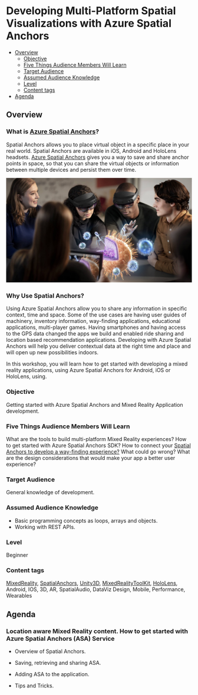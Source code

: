 # Developing Multi-Platform Spatial Visualizations with Azure Spatial Anchors

  - [Overview](#overview)
    - [Objective](#objective)
    - [Five Things Audience Members Will Learn](#five-things-audience-members-will-learn)
    - [Target Audience](#target-audience)
    - [Assumed Audience Knowledge](#assumed-audience-knowledge)
    - [Level](#level)
    - [Content tags](#content-tags)
  - [Agenda](#agenda)

## Overview

### What is [Azure Spatial Anchors](https://docs.microsoft.com/windows/mixed-reality/spatial-anchors?WT.mc_id=talksAndWorkshops-github-ayyonet)?

Spatial Anchors allows you to place virtual object in a specific place in your real world. Spatial Anchors are available in iOS, Android and HoloLens headsets.
[Azure Spatial Anchors](https://docs.microsoft.com/azure/spatial-anchors/overview?WT.mc_id=talksAndWorkshops-github-ayyonet) gives you a way to save and share anchor points in space, so that you can share the virtual objects or information between multiple devices and persist them over time.

![Shared experiences using Azure Spatial Anchors](../images/asa.jpg)

### Why Use Spatial Anchors?

Using Azure Spatial Anchors allow you to share any information in specific context, time and space. 
Some of the use cases are having user guides of machinery, inventory information, way-finding applications, educational applications, multi-player games. 
Having smartphones and having access to the GPS data changed the apps we build and enabled ride sharing and location based recommendation applications.
Developing with Azure Spatial Anchors will help you deliver contextual data at the right time and place and will open up new possibilities indoors. 

In this workshop, you will learn how to get started with developing a mixed reality applications, using Azure Spatial Anchors for Android, iOS or HoloLens, using. 

### Objective

Getting started with Azure Spatial Anchors and Mixed Reality Application development.

### Five Things Audience Members Will Learn

What are the tools to build multi-platform Mixed Reality experiences?
How to get started with Azure Spatial Anchors SDK?
How to connect your [Spatial Anchors to develop a way-finding experience?](https://docs.microsoft.com/en-us/azure/spatial-anchors/concepts/anchor-relationships-way-finding?WT.mc_id=talksAndWorkshops-github-ayyonet)
What could go wrong?
What are the design considerations that would make your app a better user experience?

### Target Audience

General knowledge of development.

### Assumed Audience Knowledge

- Basic programming concepts as loops, arrays and objects.
- Working with REST APIs.

### Level

Beginner

### Content tags

[MixedReality](https://docs.microsoft.com/windows/mixed-reality/?WT.mc_id=talksAndWorkshops-github-ayyonet), [SpatialAnchors](https://docs.microsoft.com/azure/spatial-anchors/overview?WT.mc_id=talksAndWorkshops-github-ayyonet), [Unity3D](https://docs.microsoft.com/windows/mixed-reality/unity-development-overview?WT.mc_id=talksAndWorkshops-github-ayyonet), [MixedRealityToolKit](https://github.com/Microsoft/MixedRealityToolkit-Unity/releases?WT.mc_id=talksAndWorkshops-github-ayyonet), [HoloLens](https://docs.microsoft.com/azure/spatial-anchors/quickstarts/get-started-unity-hololens?WT.mc_id=talksAndWorkshops-github-ayyonet), Android, IOS, 3D, AR, SpatialAudio, DataViz Design, Mobile, Performance, Wearables

## Agenda

### Location aware Mixed Reality content. How to get started with Azure Spatial Anchors (ASA) Service

- Overview of Spatial Anchors.

- Saving, retrieving and sharing ASA.

- Adding ASA to the application.

- Tips and Tricks.

